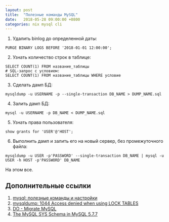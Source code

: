 ```yaml
---
layout: post
title:  "Полезные команды MySQL"
date:   2018-05-28 09:00:00 +0800
categories: nix mysql cli
---
```


1. Удалить binlog до определенной даты:
```
PURGE BINARY LOGS BEFORE '2018-01-01 12:00:00';
```
2. Узнать количество строк в таблице:
```
SELECT COUNT(1) FROM название_таблицы
# SQL-запрос с условием:
SELECT COUNT(1) FROM название_таблицы WHERE условие
```
3. Сделать дамп БД:
```
mysqldump -u USERNAME -p --single-transaction DB_NAME > DUMP_NAME.sql
```
4. Залить дамп БД:
```
mysql -u USERNAME -p DB_NAME < DUMP_NAME.sql
```
5. Узнать права пользователя:
```
show grants for 'USER'@'HOST';
```
6. Выполнить дамп и залить его на новый сервер, без промежуточного файла:
```
mysqldump -u USER -p'PASSWORD' --single-transaction DB_NAME | mysql -u USER -h HOST -p'PASSWORD' DB_NAME
```

На этом все.

## Дополнительные ссылки
1. [mysql: полезные команды и настройки](https://proft.me/2011/07/19/mysql-poleznye-komandy-i-nastrojki)
2. [mysqldump: 1044 Access denied when using LOCK TABLES](https://michaelrigart.be/mysqldump-1044-access-denied-using-lock-tables)
3. [DO - Migrate MySQL](https://www.digitalocean.com/community/tutorials/how-to-migrate-a-mysql-database-between-two-servers)
4. [The MySQL SYS Schema in MySQL 5.7.7](https://mysqlserverteam.com/the-mysql-sys-schema-in-mysql-5-7-7)
